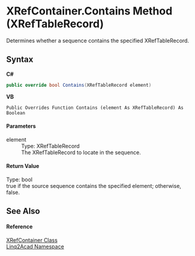# XRefContainer.Contains Method (XRefTableRecord)
 

Determines whether a sequence contains the specified XRefTableRecord.

## Syntax

**C#**<br />
``` C#
public override bool Contains(XRefTableRecord element)
```

**VB**<br />
``` VB
Public Overrides Function Contains (element As XRefTableRecord) As Boolean
```


#### Parameters
<dl><dt>element</dt><dd>Type: XRefTableRecord<br />The XRefTableRecord to locate in the sequence.</dd></dl>

#### Return Value
Type: bool<br />true if the source sequence contains the specified element; otherwise, false.

## See Also


#### Reference
<a href="T_Linq2Acad_XRefContainer.md">XRefContainer Class</a><br /><a href="N_Linq2Acad.md">Linq2Acad Namespace</a><br />
